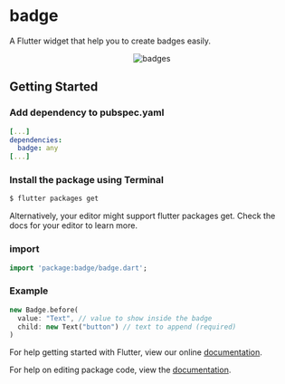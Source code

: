 # badge

A Flutter widget that help you to create badges easily.

<p align="center">
  <img src="https://i.imgur.com/qMObRQc.png" alt="badges" style="margin:auto">
</p>




## Getting Started

### Add dependency to pubspec.yaml

```yaml
[...]
dependencies:
  badge: any
[...]
```
### Install the package using Terminal

```bash
$ flutter packages get
```
Alternatively, your editor might support flutter packages get. Check the docs for your editor to learn more.

### import 

```dart
import 'package:badge/badge.dart';
```

### Example

```dart
new Badge.before(
  value: "Text", // value to show inside the badge
  child: new Text("button") // text to append (required)
)
```


For help getting started with Flutter, view our online [documentation](https://flutter.io/).

For help on editing package code, view the [documentation](https://flutter.io/developing-packages/).
